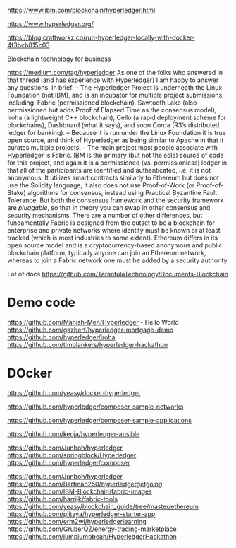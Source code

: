 https://www.ibm.com/blockchain/hyperledger.html

https://www.hyperledger.org/

https://blog.craftworkz.co/run-hyperledger-locally-with-docker-4f3bcb815c03

Blockchain technology for business

https://medium.com/tag/hyperledger
As one of the folks who answered in that thread (and has experience with Hyperledger) I am happy to answer any questions. In brief:
– The Hyperledger Project is underneath the Linux Foundation (not IBM), and is an incubator for multiple project submissions, including: Fabric (permissioned blockchain), Sawtooth Lake (also permissioned but adds Proof of Elapsed Time as the consensus model), Iroha (a lightweight C++ blockchain), Cello (a rapid deployment scheme for blockchains), Dashboard (what it says), and soon Corda (R3’s distributed ledger for banking).
– Because it is run under the Linux Foundation it is true open source, and think of Hyperledger as being similar to Apache in that it curates multiple projects.
– The main project most people associate with Hyperledger is Fabric. IBM is the primary (but not the sole) source of code for this project, and again it is a permissioned (vs. permissionless) ledger in that all of the participants are identified and authenticated, i.e. it is not anonymous. It utilizes smart contracts similarly to Ethereum but does not use the Solidity language; it also does not use Proof-of-Work (or Proof-of-Stake) algorithms for consensus, instead using Practical Byzantine Fault Tolerance. But both the consensus framework and the security framework are *pluggable*, so that in theory you can swap in other consensus and security mechanisms. There are a number of other differences, but fundamentally Fabric is designed from the outset to be a blockchain for enterprise and private networks where identity must be known or at least tracked (which is most industries to some extent). Ethereum differs in its open source model and is a cryptocurrency-based anonymous and public blockchain platform; typically anyone can join an Ethereum network, whereas to join a Fabric network one must be added by a security authority.


Lot of docs
https://github.com/TarantulaTechnology/Documents-Blockchain

# Demo code
https://github.com/Manish-Men/Hyperledger - Hello World
https://github.com/gazbert/hyperledger-mortgage-demo
https://github.com/hyperledger/iroha
https://github.com/timblankers/hyperledger-hackathon


# DOcker
https://github.com/yeasy/docker-hyperledger


https://github.com/hyperledger/composer-sample-networks

https://github.com/hyperledger/composer-sample-applications

https://github.com/keoja/hyperledger-ansible

https://github.com/Junboh/hyperledger
https://github.com/springblock/Hyperledger
https://github.com/hyperledger/composer

https://github.com/Junboh/hyperledger
https://github.com/Bartman250/hyperledgergetgoing
https://github.com/IBM-Blockchain/fabric-images
https://github.com/harrijk/fabric-tools
https://github.com/yeasy/blockchain_guide/tree/master/ethereum
https://github.com/piitaya/hyperledger-starter-app
https://github.com/erm2wi/hyperledgerlearning
https://github.com/GruberQZ/energy-trading-marketplace
https://github.com/jumpjumpbean/HyperledgerHackathon

